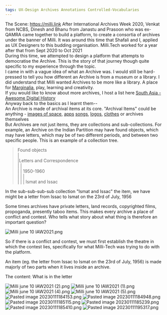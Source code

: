 ```yaml
---
tags: UX-Design Archives Annotations Controlled-Vocabularies
---
```

The Scene: https://milli.link
After International Archives Week 2020, Venkat from NCBS, Dinesh and Bhanu from Janastu and Prasoon who was ex-QAMRA came together to build a platform, to create a consortia of archives under the banner of Milli. 
It was around this time that Shafali and I, applied as UX Designers to this budding organisation. Milli.Tech worked for a year after that from Sept 2020 to Oct 2021
<br>
During this time, we attempted to design a platform that attempts to democratise the Archive. This is the story of that journey though quite specific to my experience through the topic.
<br>
I came in with a vague idea of what an Archive was. I would still be hard-pressed to tell you how different an Archive is from a museum or a library. I did understand that Milli wanted Archives to be more like a library. A place for [Marginalia](https://en.wikipedia.org/wiki/Marginalia), play, learning and creativity. 
<br>
If you would like to know about more archives, I host a list here [South Asia - Awesome Digital History](https://micahchoo.github.io/awesome-digital-history-South-Asia)
<br>
Anyway back to the basics as I learnt them--
<br>
An Archive is made of archival items at its core. 
"Archival Items" could be anything - [images of space](https://archive.org/details/hubblespacetelescopecollection), [apps](https://archive.org/details/apkarchive) [songs](https://archive.org/details/folksoundomy), [logos](https://archive.org/details/logoarchive), [clothes](https://www.blanknoise.org/ineveraskforit) or archives themselves
<br>
But Archives are not just items, they are collections and sub-collections. For example, an Archive on the Indian Partition may have found objects, which may have letters, which may be of two different periods, and between two specific people. This is an example of a collection tree.

>Found objects<br>
	|<br>
	|Letters and Correspondence<br>
	| |<br>
	| | 1950-1960<br>
	| | | <br>
	| | | Ismat and Issac <br>

In the sub-sub-sub-sub collection "Ismat and Issac"
the item, we have might be a letter from Issac to Ismat on the 23rd of July, 1956

Some times archives have private letters, land records, copyrighted films, propoganda, presently taboo items. This makes every archive a place of conflict and contest. Who tells what story about what thing is therefore an important question?

![Milli june 10 IAW2021.png](Milli%20june%2010%20IAW2021.png)

So if there is a conflict and contest, we must first establish the theatre in which the contest lies, specifically for what Milli-Tech was trying to do with the platform. 

An item (eg. the letter from Issac to Ismat on the 23rd of July, 1956) is made majorly of two parts when it lives inside an archive.

The content: What is in the letter


![Milli june 10 IAW2021 (2).png](Milli%20june%2010%20IAW2021%20(2).png)
![Milli june 10 IAW2021 (1).png](Milli%20june%2010%20IAW2021%20(1).png)
![Milli june 10 IAW2021 (4).png](Milli%20june%2010%20IAW2021%20(4).png)
![Milli june 10 IAW2021 (5).png](Milli%20june%2010%20IAW2021%20(5).png)
![Pasted image 20230111184153.png](Pasted%20image%2020230111184153.png)
![Pasted image 20230111184948.png](Pasted%20image%2020230111184948.png)
![Pasted image 20230111185115.png](Pasted%20image%2020230111185115.png)
![Pasted image 20230111185239.png](Pasted%20image%2020230111185239.png)
![Pasted image 20230111185410.png](Pasted%20image%2020230111185410.png)
![Pasted image 20230111195317.png](Pasted%20image%2020230111195317.png)
